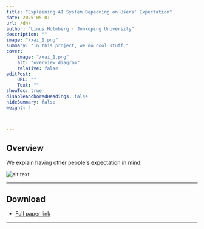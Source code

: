```yaml
---
title: "Explaining AI System Depedning on Users' Expectation"
date: 2025-05-01
url: /d4/
author: "Linus Holmberg · Jönköping University"
description: ""
image: "/xai_1.png"
summary: "In this project, we do cool stuff."
cover:
    image: "/xai_1.png"
    alt: "overview diagram"
    relative: false
editPost:
    URL: ""
    Text: ""
showToc: true
disableAnchoredHeadings: false
hideSummary: false
weight: 4



---
```


## Overview

We explain having other people's expectation in mind. 

![alt text](/xai_1.png)


---

## Download

- [Full paper link](https://personal.utdallas.edu/~nicholas.ruozzi/Papers/exss19.pdf)

---

